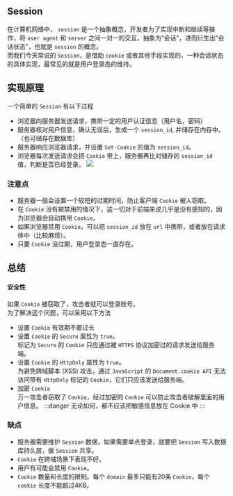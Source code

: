 ## Session  
在计算机网络中， `session` 是一个抽象概念，开发者为了实现中断和继续等操作，将 `user agent` 和 `server` 之间一对一的交互，抽象为“会话”，进而衍生出“会话状态”，也就是 `session` 的概念。    
而我们今天常说的 `Session`，是借助 `cookie` 或者其他手段实现的，一种会话状态的具体实现，最常见的就是用户登录态的维持。

## 实现原理 
一个简单的 `Session` 有以下过程  
- 浏览器向服务器发送请求，携带一定的用户认证信息（用户名，密码）  
- 服务器核对用户信息，确认无误后，生成一个 `session_id`, 并储存在内存中。（也可储存在数据库）  
- 服务器响应浏览器请求，并设置 `Set-Cookie` 的值为 `session_id`。
- 浏览器每次发送请求会把 `Cookie` 带上，服务器再比对储存的 `session_id` 值，判断是否已经登录。
![](/img/security/session.jpg)

### 注意点  
- 服务器一般会设置一个较短的过期时间，防止客户端 `Cookie` 被人窃取。 
- 在 `Cookie` 没有被禁用的情况下，这一切对于前端来说几乎是没有感知的，因为浏览器会自动携带 `Cookie`。 
- 如果浏览器禁用 `Cookie`，可以把 `session_id` 放在 `url` 中携带，或者放在请求体中（比较麻烦）。  
- 只要 `Cookie` 没过期，用户登录态一直存在。  

## 总结  
#### 安全性    
如果 `Cookie` 被窃取了，攻击者就可以登录账号。  
为了解决这个问题，可以采用以下方法  
- 设置 `Cookie` 有效期不要过长  
- 设置 `Cookie` 的 `Secure`  属性为 `true`。  
标记为 `Secure` 的 `Cookie` 只应通过被 `HTTPS` 协议加密过的请求发送给服务端。  
- 设置 `Cookie` 的 `HttpOnly` 属性为 `true`。  
为避免跨域脚本 (XSS) 攻击，通过 `JavaScript` 的 `Document.cookie API` 无法访问带有 `HttpOnly` 标记的 `Cookie`，它们只应该发送给服务端。
- 加密 `Cookie`   
万一攻击者窃取了 `Cookie`，经过加密的 `Cookie` 可以防止攻击者破解里面的用户信息。
:::danger
无论如何，都不应该把敏感信息放在 Cookie 中
:::
### 缺点
- 服务器需要维护 `Session` 数据，如果需要单点登录，就要把 `Session` 写入数据库持久层，做 `Session` 共享。
- `Cookie` 在跨域场景下表现不好。
- 用户有可能会禁用 `Cookie`。
- `Cookie` 数量和长度的限制。每个 `domain` 最多只能有20条 `Cookie`，每个 `cookie` 长度不能超过4KB。
